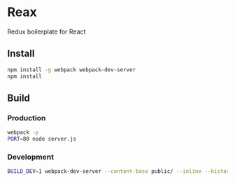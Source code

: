 # Reax

Redux boilerplate for React

## Install

```sh
npm install -g webpack webpack-dev-server
npm install
```

## Build

### Production

```sh
webpack -p
PORT=80 node server.js
```

### Development

```sh
BUILD_DEV=1 webpack-dev-server --content-base public/ --inline --history-api-fallback
```
